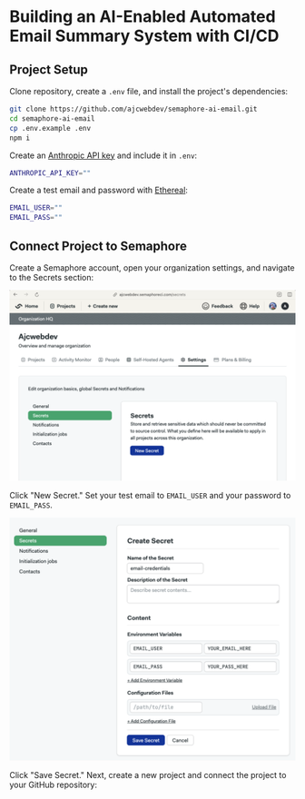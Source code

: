 # Building an AI-Enabled Automated Email Summary System with CI/CD

## Project Setup

Clone repository, create a `.env` file, and install the project's dependencies:

```bash
git clone https://github.com/ajcwebdev/semaphore-ai-email.git
cd semaphore-ai-email
cp .env.example .env
npm i
```

Create an [Anthropic API key](https://docs.anthropic.com/en/api/getting-started) and include it in `.env`:

```bash
ANTHROPIC_API_KEY=""
```

Create a test email and password with [Ethereal](https://ethereal.email/):

```bash
EMAIL_USER=""
EMAIL_PASS=""
```

## Connect Project to Semaphore

Create a Semaphore account, open your organization settings, and navigate to the Secrets section:

![semaphore settings](public/01-settings.webp)

Click "New Secret." Set your test email to `EMAIL_USER` and your password to `EMAIL_PASS`.

![semaphore secrets](public/02-email-credentials.webp)

Click "Save Secret." Next, create a new project and connect the project to your GitHub repository:

